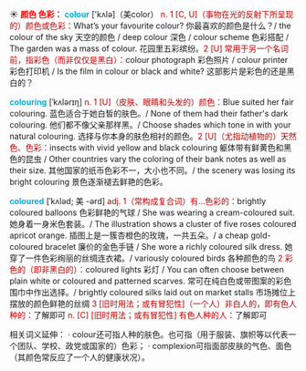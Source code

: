 ☀ <font color="red">**颜色 色彩：**</font>
<font color="sky blue">**colour**</font> ['kʌlə]（美color）
<font color="#c00000">n. 1 [C, U]（事物在光的反射下所呈现的）颜色或色彩：</font>What’s your favourite colour? 你最喜欢的颜色是什么？/ the colour of the sky 天空的颜色 / deep colour 深色 / colour scheme 色彩搭配 / The garden was a mass of colour. 花园里五彩缤纷。<font color="#c00000">2 [U] 常用于另一个名词前，指彩色（而非仅仅是黑白）：</font>colour photograph 彩色照片 / colour printer 彩色打印机 / Is the film in colour or black and white? 这部影片是彩色的还是黑白的？
            
<font color="sky blue">**colouring**</font> [ˈkʌlərɪŋ]
<font color="#c00000">n. 1 [U]（皮肤、眼睛和头发的）颜色：</font>Blue suited her fair colouring. 蓝色适合于她白皙的肤色。/ None of them had their father's dark colouring. 他们都不像父亲那样黑。/ Choose shades which tone in with your natural colouring. 选择与你本身的肤色相衬的颜色。<font color="#c00000">2 [U]（尤指动植物的）天然色、色彩：</font>insects with vivid yellow and black colouring 躯体带有鲜黄色和黑色的昆虫 / Other countries vary the coloring of their bank notes as well as their size. 其他国家的纸币色彩不一，大小也不同。/ the scenery was losing its bright colouring 景色逐渐褪去鲜艳的色彩。

<font color="sky blue">**coloured**</font> [ˈkʌləd; 美 -ərd]
<font color="#c00000">adj. 1（常构成复合词）有…色彩的：</font>brightly coloured balloons 色彩鲜艳的气球 / She was wearing a cream-coloured suit. 她身着一身米色套装。/ The illustration shows a cluster of five roses coloured apricot orange. 插图上是一簇杏橙色的玫瑰，一共五朵。/ a cheap gold-coloured bracelet 廉价的金色手链 / She wore a richly coloured silk dress. 她穿了一件色彩绚丽的丝绸连衣裙。/ variously coloured birds 各种颜色的鸟 <font color="#c00000">2 彩色的（即非黑白的）：</font>coloured lights 彩灯 / You can often choose between plain white or coloured and patterned scarves. 常可在纯白色或带图案的彩色围巾中作出选择。/ brightly coloured silks laid out on market stalls 市场摊位上摆放的颜色鲜艳的丝绸 <font color="#c00000">3 [旧时用法；或有冒犯性]（一个人）非白人的，即有色人种的：</font>了解即可 <font color="#c00000">n. [C] [旧时用法；或有冒犯性] 有色人种的人：</font>了解即可

相关词义延伸：
· colour还可指人种的肤色。也可指（用于服装、旗帜等以代表一个团队、学校、政党或国家的）色彩；
· complexion可指面部皮肤的气色、面色（其颜色常反应了一个人的健康状况）。